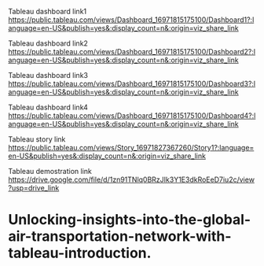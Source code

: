 Tableau dashboard link1  https://public.tableau.com/views/Dashboard_16971815175100/Dashboard1?:language=en-US&publish=yes&:display_count=n&:origin=viz_share_link


Tableau dashboard link2  https://public.tableau.com/views/Dashboard_16971815175100/Dashboard2?:language=en-US&publish=yes&:display_count=n&:origin=viz_share_link


Tableau dashboard link3  https://public.tableau.com/views/Dashboard_16971815175100/Dashboard3?:language=en-US&publish=yes&:display_count=n&:origin=viz_share_link


Tableau dashboard link4  https://public.tableau.com/views/Dashboard_16971815175100/Dashboard4?:language=en-US&publish=yes&:display_count=n&:origin=viz_share_link


Tableau story link https://public.tableau.com/views/Story_16971827367260/Story1?:language=en-US&publish=yes&:display_count=n&:origin=viz_share_link 


Tableau demostration link https://drive.google.com/file/d/1zn91TNlq0BRzJIk3Y1E3dkRoEeD7iu2c/view?usp=drive_link
# Unlocking-insights-into-the-global-air-transportation-network-with-tableau-introduction.
